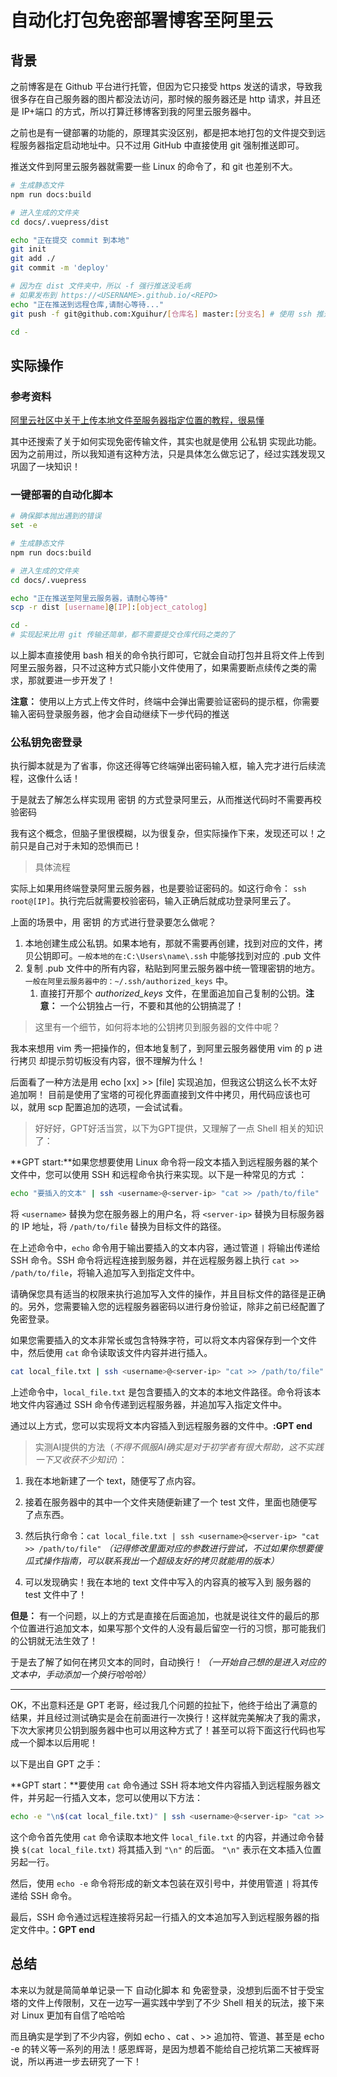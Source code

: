 # 自动化打包免密部署博客至阿里云

## 背景

之前博客是在 Github 平台进行托管，但因为它只接受 https 发送的请求，导致我很多存在自己服务器的图片都没法访问，那时候的服务器还是 http 请求，并且还是 IP+端口 的方式，所以打算迁移博客到我的阿里云服务器中。

之前也是有一键部署的功能的，原理其实没区别，都是把本地打包的文件提交到远程服务器指定启动地址中。只不过用 GitHub 中直接使用 git 强制推送即可。

推送文件到阿里云服务器就需要一些 Linux 的命令了，和 git 也差别不大。

```bash
# 生成静态文件
npm run docs:build

# 进入生成的文件夹
cd docs/.vuepress/dist

echo "正在提交 commit 到本地"
git init
git add ./
git commit -m 'deploy'

# 因为在 dist 文件夹中，所以 -f 强行推送没毛病
# 如果发布到 https://<USERNAME>.github.io/<REPO>
echo "正在推送到远程仓库,请耐心等待..."
git push -f git@github.com:Xguihur/[仓库名] master:[分支名] # 使用 ssh 推送终于成功了，为什么 https 无法成功呢？--- 原因是之前存了很多图片内存很大，现在把图片抽离出来后传输速度也很快了！

cd -
```

## 实际操作

### 参考资料

[阿里云社区中关于上传本地文件至服务器指定位置的教程，很易懂](https://help.aliyun.com/zh/ecs/how-do-i-upload-files-and-folders-to-a-linux-instance-by-using-ssh)

其中还搜索了关于如何实现免密传输文件，其实也就是使用 公私钥 实现此功能。因为之前用过，所以我知道有这种方法，只是具体怎么做忘记了，经过实践发现又巩固了一块知识！

### 一键部署的自动化脚本

```bash
# 确保脚本抛出遇到的错误
set -e

# 生成静态文件
npm run docs:build

# 进入生成的文件夹
cd docs/.vuepress

echo "正在推送至阿里云服务器，请耐心等待"
scp -r dist [username]@[IP]:[object_catolog]

cd -
# 实现起来比用 git 传输还简单，都不需要提交仓库代码之类的了
```

以上脚本直接使用 bash 相关的命令执行即可，它就会自动打包并且将文件上传到阿里云服务器，只不过这种方式只能小文件使用了，如果需要断点续传之类的需求，那就要进一步开发了！

**注意：** 使用以上方式上传文件时，终端中会弹出需要验证密码的提示框，你需要输入密码登录服务器，他才会自动继续下一步代码的推送

### 公私钥免密登录

执行脚本就是为了省事，你这还得等它终端弹出密码输入框，输入完才进行后续流程，这像什么话！

于是就去了解怎么样实现用 密钥 的方式登录阿里云，从而推送代码时不需要再校验密码

我有这个概念，但脑子里很模糊，以为很复杂，但实际操作下来，发现还可以！之前只是自己对于未知的恐惧而已！

> 具体流程

实际上如果用终端登录阿里云服务器，也是要验证密码的。如这行命令： `ssh root@[IP]`。执行完后就需要校验密码，输入正确后就成功登录阿里云了。

上面的场景中，用 密钥 的方式进行登录要怎么做呢？

1. 本地创建生成公私钥。如果本地有，那就不需要再创建，找到对应的文件，拷贝公钥即可。`一般本地的在:C:\Users\name\.ssh` 中能够找到对应的 .pub 文件
2. 复制 .pub 文件中的所有内容，粘贴到阿里云服务器中统一管理密钥的地方。`一般在阿里云服务器中的：~/.ssh/authorized_keys` 中。
   1. 直接打开那个 *authorized_keys* 文件，在里面追加自己复制的公钥。**注意：** 一个公钥独占一行，不要和其他的公钥搞混了！

> 这里有一个细节，如何将本地的公钥拷贝到服务器的文件中呢？

我本来想用 vim 秀一把操作的，但本地复制了，到阿里云服务器使用 vim 的 p 进行拷贝 却提示剪切板没有内容，很不理解为什么！

后面看了一种方法是用 echo [xx] >> [file] 实现追加，但我这公钥这么长不太好追加啊！
目前是使用了宝塔的可视化界面直接到文件中拷贝，用代码应该也可以，就用 scp 配置追加的选项，一会试试看。

> 好好好，GPT好活当赏，以下为GPT提供，又理解了一点 Shell 相关的知识了：

**GPT start:**如果您想要使用 Linux 命令将一段文本插入到远程服务器的某个文件中，您可以使用 SSH 和远程命令执行来实现。以下是一种常见的方式 ：

```bash
echo "要插入的文本" | ssh <username>@<server-ip> "cat >> /path/to/file"
```

将 `<username>` 替换为您在服务器上的用户名，将 `<server-ip>` 替换为目标服务器的 IP 地址，将 `/path/to/file` 替换为目标文件的路径。

在上述命令中，`echo` 命令用于输出要插入的文本内容，通过管道 `|` 将输出传递给 SSH 命令。SSH 命令将远程连接到服务器，并在远程服务器上执行 `cat >> /path/to/file`，将输入追加写入到指定文件中。

请确保您具有适当的权限来执行追加写入文件的操作，并且目标文件的路径是正确的。另外，您需要输入您的远程服务器密码以进行身份验证，除非之前已经配置了免密登录。

如果您需要插入的文本非常长或包含特殊字符，可以将文本内容保存到一个文件中，然后使用 `cat` 命令读取该文件内容并进行插入。

```bash
cat local_file.txt | ssh <username>@<server-ip> "cat >> /path/to/file"
```

上述命令中，`local_file.txt` 是包含要插入的文本的本地文件路径。命令将该本地文件内容通过 SSH 命令传递到远程服务器，并追加写入指定文件中。

通过以上方式，您可以实现将文本内容插入到远程服务器的文件中。**:GPT end**

> 实测AI提供的方法（*不得不佩服AI确实是对于初学者有很大帮助，这不实践一下又收获不少知识*）：

1. 我在本地新建了一个 text，随便写了点内容。
2. 接着在服务器中的其中一个文件夹随便新建了一个 test 文件，里面也随便写了点东西。
3. 然后执行命令：`cat local_file.txt | ssh <username>@<server-ip> "cat >> /path/to/file"` *（记得修改里面对应的参数进行尝试，不过如果你想要傻瓜式操作指南，可以联系我出一个超级友好的拷贝就能用的版本）*

4. 可以发现确实！我在本地的 text 文件中写入的内容真的被写入到 服务器的 test 文件中了！

**但是：** 有一个问题，以上的方式是直接在后面追加，也就是说往文件的最后的那个位置进行追加文本，如果写那个文件的人没有最后留空一行的习惯，那可能我们的公钥就无法生效了！

于是去了解了如何在拷贝文本的同时，自动换行！*（一开始自己想的是进入对应的文本中，手动添加一个换行哈哈哈）*

---

OK，不出意料还是 GPT 老哥，经过我几个问题的拉扯下，他终于给出了满意的结果，并且经过测试确实是会在前面进行一次换行！这样就完美解决了我的需求，下次大家拷贝公钥到服务器中也可以用这种方式了！甚至可以将下面这行代码也写成一个脚本以后用呢！

以下是出自 GPT 之手：

**GPT start：**要使用 `cat` 命令通过 SSH 将本地文件内容插入到远程服务器文件，并另起一行插入文本，您可以使用以下方法：

```bash
echo -e "\n$(cat local_file.txt)" | ssh <username>@<server-ip> "cat >> /path/to/file"
```

这个命令首先使用 `cat` 命令读取本地文件 `local_file.txt` 的内容，并通过命令替换 `$(cat local_file.txt)` 将其插入到 `"\n"` 的后面。 `"\n"` 表示在文本插入位置另起一行。

然后，使用 `echo -e` 命令将形成的新文本包装在双引号中，并使用管道 `|` 将其传递给 SSH 命令。

最后，SSH 命令通过远程连接将另起一行插入的文本追加写入到远程服务器的指定文件中。**：GPT end** 

## 总结

本来以为就是简简单单记录一下 自动化脚本 和 免密登录，没想到后面不甘于受宝塔的文件上传限制，又在一边写一遍实践中学到了不少 Shell 相关的玩法，接下来对 Linux 更加有自信了哈哈哈

而且确实是学到了不少内容，例如 echo 、cat 、>> 追加符、管道、甚至是 echo -e 的转义等一系列的用法！感恩辉哥，是因为想着不能给自己挖坑第二天被辉哥说，所以再进一步去研究了一下！